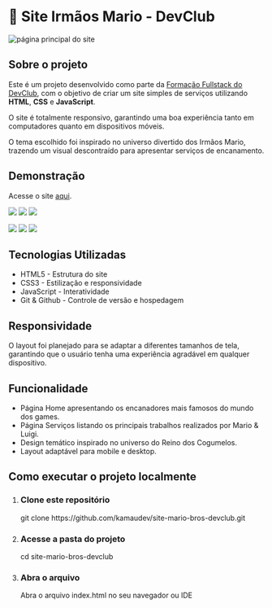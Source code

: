 <h1>🧰 Site Irmãos Mario - DevClub</h1>
<img src="https://github.com/kamaudev/site-mario-bros-devclub/blob/main/img/demonstra%C3%A7%C3%A3o/Macbook-Air-127.0.0.1%20(2).png" alt="página principal do site"/>
<h2>Sobre o projeto</h2>
<p>Este é um projeto desenvolvido como parte da <a href="https://www.devclub.com.br/"> Formação Fullstack do DevClub</a>, com o objetivo de criar um site simples de serviços utilizando <b>HTML</b>, <b>CSS</b> e <b>JavaScript</b>.</p>
<p>O site é totalmente responsivo, garantindo uma boa experiência tanto em computadores quanto em dispositivos móveis.</p>
<p>O tema escolhido foi inspirado no universo divertido dos Irmãos Mario, trazendo um visual descontraído para apresentar serviços de encanamento.</p>
<h2>Demonstração</h2>
<p>Acesse o site <a href="https://kamaudev.github.io/site-mario-bros-devclub/" target="_blank">aqui</a>.</p>
<img src="https://github.com/kamaudev/site-mario-bros-devclub/blob/main/img/demonstra%C3%A7%C3%A3o/Macbook-Air-127.0.0.1%20(2).png"/> <img src="https://github.com/kamaudev/site-mario-bros-devclub/blob/main/img/demonstra%C3%A7%C3%A3o/Macbook-Air-127.0.0.1%20(3).png"/> <img src="https://github.com/kamaudev/site-mario-bros-devclub/blob/main/img/demonstra%C3%A7%C3%A3o/Macbook-Air-127.0.0.1%20(4).png"/>
<p><img src="https://github.com/kamaudev/site-mario-bros-devclub/blob/main/img/demonstra%C3%A7%C3%A3o/iPhone-14-Plus-127.0.0.1%20(2).png"/> <img src="https://github.com/kamaudev/site-mario-bros-devclub/blob/main/img/demonstra%C3%A7%C3%A3o/iPhone-14-Plus-127.0.0.1%20(1).png"/> <img src="https://github.com/kamaudev/site-mario-bros-devclub/blob/main/img/demonstra%C3%A7%C3%A3o/iPhone-14-Plus-127.0.0.1%20(3).png"/></p>
<h2>Tecnologias Utilizadas</h2>
<p>
  <ul>
    <li>HTML5 - Estrutura do site</li>
    <li>CSS3 - Estilização e responsividade</li>
    <li>JavaScript - Interatividade</li>
    <li>Git & Github - Controle de versão e hospedagem</li>
  </ul>
</p>
<h2> Responsividade</h2>
<p>O layout foi planejado para se adaptar a diferentes tamanhos de tela, garantindo que o usuário tenha uma experiência agradável em qualquer dispositivo.</p>
<h2>Funcionalidade</h2>
<p>
  <ul>
    <li>Página Home apresentando os encanadores mais famosos do mundo dos games.</li>
    <li>Página Serviços listando os principais trabalhos realizados por Mario & Luigi.</li>
    <li>Design temático inspirado no universo do Reino dos Cogumelos.</li>
    <li>Layout adaptável para mobile e desktop.</li>
  </ul>
</p>
<h2>Como executar o projeto localmente</h2>
<p>
  <ol>
    <li>
      <h3>Clone este repositório</h3>
      <p>git clone https://github.com/kamaudev/site-mario-bros-devclub.git</p>
    </li>
    <li>
      <h3>Acesse a pasta do projeto</h3>
      <p>cd site-mario-bros-devclub</p>
    </li>
    <li>
      <h3>Abra o arquivo</h3>
      <p>Abra o arquivo index.html no seu navegador ou IDE</p>
    </li>
  </ol>
</p>
